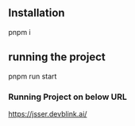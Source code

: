 ## Installation
pnpm i 

## running the project
pnpm run start

### Running Project on below URL
https://jsser.devblink.ai/

